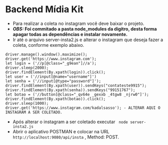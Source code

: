 # Backend Mídia Kit

* Para realizar a coleta no instagram você deve baixar o projeto.
* <b> <em> OBS: </em> Foi commitado a pasta node_modules da digitro, desta forma apagar todas as dependências e instalar novamente. </b>
* Ir até o arquivo server-insta2.js e alterar o instagram que deseja fazer a coleta, conforme exemplo abaixo.

```
driver.manage().window().maximize();
driver.get('https://www.instagram.com');
let login = ('//p[@class="_g9ean"]//a');
driver.sleep(2000);
driver.findElement(By.xpath(login)).click();
let user = ('//input[@name="username"]')
let senha = ('//input[@type="password"]');
driver.findElement(By.xpath(user)).sendKeys("contateste9915");
driver.findElement(By.xpath(senha)).sendKeys("99151767");
let botao = ('//button[@class="_qv64e _gexxb _4tgw8 _njrw0"]');
driver.findElement(By.xpath(botao)).click();
driver.sleep(1000);
driver.get('https://www.instagram.com/kadalsasso'); - ALTERAR AQUI O INSTAGRAM A SER COLETADO.
```

* Após alterar o instagram a ser coletado executar ``` node server-insta2.js```
* Abrir o aplicativo POSTMAN e colocar na URL ``` http://localhost:9080/api/insta ``` , Method: POST.
